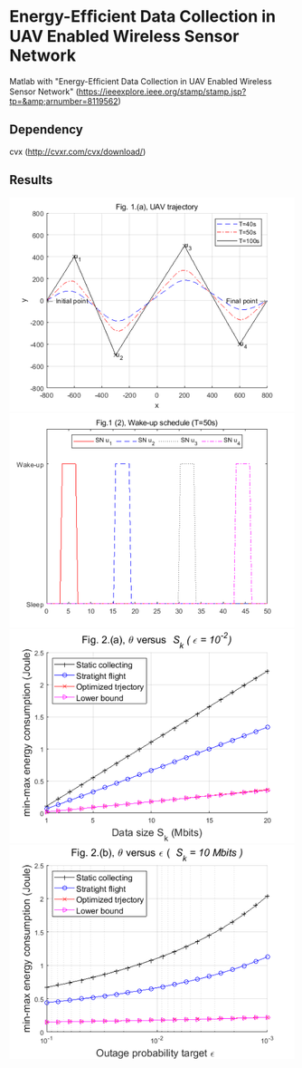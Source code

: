 # Energy-Efﬁcient Data Collection in UAV Enabled Wireless Sensor Network 
Matlab with "Energy-Efﬁcient Data Collection in UAV Enabled Wireless Sensor Network" (https://ieeexplore.ieee.org/stamp/stamp.jsp?tp=&amp;arnumber=8119562)

## Dependency
cvx (http://cvxr.com/cvx/download/)

## Results
![Fig1(a)](./results/Fig1(a).bmp)
![Fig1(b)](./results/Fig1(b).bmp)
![Fig2(a)](./results/Fig2(a).bmp)
![Fig2(b)](./results/Fig2(b).bmp)
